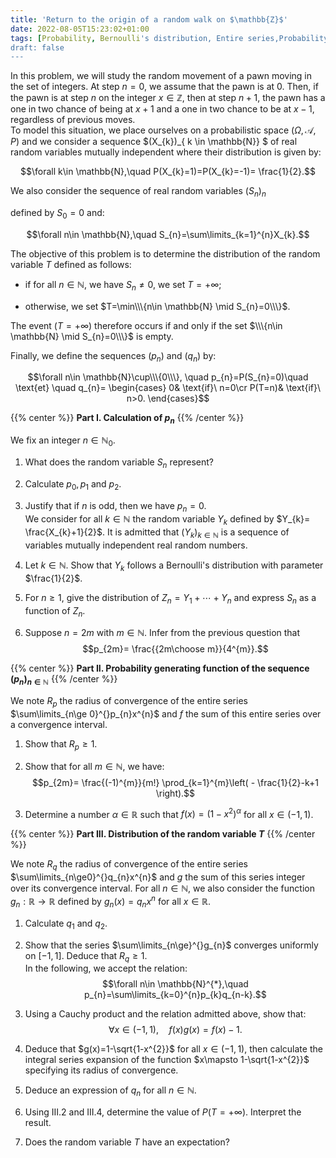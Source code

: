 ```yaml
---
title: 'Return to the origin of a random walk on $\mathbb{Z}$'
date: 2022-08-05T15:23:02+01:00
tags: [Probability, Bernoulli's distribution, Entire series,Probability generating function]
draft: false
---
```


In this problem, we will study the random movement of a pawn
moving in the set of integers. At step $n=0$, we
assume that the pawn is at 0. Then, if the pawn is at
step $n$ on the integer $x\in \mathbb{Z}$, then at step $n+1$, the
pawn has a one in two chance of being at $x+1$ and a one in two chance
to be at $x-1$, regardless of previous moves.\
To model this situation, we place ourselves on a probabilistic space
$(\Omega,\mathcal{A},P)$ and we consider a sequence
$(X_{k})_{ k \in \mathbb{N}} $ of real random variables
mutually independent where their distribution is given by:

$$\forall k\in \mathbb{N},\quad P(X_{k}=1)=P(X_{k}=-1)= \frac{1}{2}.$$

We also consider the sequence of real random variables
$(S_{n})_n$ 

defined by $S_{0}=0$ and:


$$\forall n\in \mathbb{N},\quad S_{n}=\sum\limits_{k=1}^{n}X_{k}.$$

The objective of this problem is to determine the distribution of the random variable $T$ defined as follows:

- if for all $n\in \mathbb{N}$, we have $S_{n}\ne0$, we set $T=+\infty$;

- otherwise, we set $T=\min\\\{n\in \mathbb{N} \mid S_{n}=0\\\}$.

The event $(T=+\infty)$ therefore occurs if and only if the set $\\\{n\in \mathbb{N} \mid S_{n}=0\\\}$ is empty.

Finally, we define  the sequences $(p_n)$ and $(q_n)$ by:

$$\forall n\in \mathbb{N}\cup\\\{0\\\}, \quad p_{n}=P(S_{n}=0)\quad \text{et}  \quad q_{n}= \begin{cases}  0& \text{if}\ n=0\cr
                                                      P(T=n)& \text{if}\ n>0. \end{cases}$$

{{% center %}} 
**Part I. Calculation of $p_{n}$**
{{% /center %}}


We fix an integer $n\in \mathbb{N}_0$.

1. What does the random variable $S_{n}$ represent?

2. Calculate $p_{0},p_{1}$ and $p_{2}$.

3. Justify that if $n$ is odd, then we have $p_{n}=0$.\
    We consider for all $k\in \mathbb{N}$ the random variable
    $Y_{k}$ defined by $Y_{k}= \frac{X_{k}+1}{2}$. It is admitted that
    $(Y_{k})_{k \in \mathbb{N}}$ is a sequence of variables
    mutually independent real random numbers.

4. Let $k\in \mathbb{N}$. Show that $Y_{k}$ follows a 
    Bernoulli's distribution with parameter $\frac{1}{2}$.

5. For $n\ge 1$, give the distribution  of $Z_{n}=Y_{1}+\cdots+Y_{n}$ and express
    $S_{n}$ as a function of $Z_{n}$.

6. Suppose $n=2m$ with $m\in \mathbb{N}$. Infer from the  previous question that $$p_{2m}= \frac{{2m\choose m}}{4^{m}}.$$


{{% center %}} 
**Part II. Probability generating function of the sequence
$(p_{n})_{n\in \mathbb{N}}$**
{{% /center %}}


We note $R_{p}$ the radius of convergence of the entire series
$\sum\limits_{n\ge 0}^{}p_{n}x^{n}$ and $f$ the sum of this entire series
over a convergence interval.

1. Show that $R_{p}\ge1$.

2. Show that for all $m\in \mathbb{N}$, we have:
    $$p_{2m}= \frac{(-1)^{m}}{m!} \prod_{k=1}^{m}\left( - \frac{1}{2}-k+1 \right).$$

3. Determine a number $\alpha\in \mathbb{R}$ such that
    $f(x)=(1-x^{2})^{\alpha}$ for all $x\in(-1,1)$.

{{% center %}} 
**Part III. Distribution of the random variable $T$**
{{% /center %}}


We note $R_{q}$ the radius of convergence of the entire series
$\sum\limits_{n\ge0}^{}q_{n}x^{n}$ and $g$ the sum of this series
integer over its convergence interval. For all $n\in \mathbb{N}$,
we also consider the function $g_{n}:\mathbb{R}\to \mathbb{R}$
defined by $g_{n}(x)=q_{n}x^{n}$ for all $x\in \mathbb{R}$.

1. Calculate $q_{1}$ and $q_{2}$.

2. Show that the series $\sum\limits_{n\ge}^{}g_{n}$ converges
    uniformly on $[-1,1]$. Deduce that $R_{q}\ge1$.\
    In the following, we accept the relation:
    $$\forall n\in \mathbb{N}^{*},\quad p_{n}=\sum\limits_{k=0}^{n}p_{k}q_{n-k}.$$

3. Using a Cauchy product and the relation admitted above,
    show that: $$\forall x\in(-1,1),\quad f(x)g(x)=f(x)-1.$$

4. Deduce that $g(x)=1-\sqrt{1-x^{2}}$ for all $x\in(-1,1)$, then
    calculate the integral series expansion of the function
    $x\mapsto 1-\sqrt{1-x^{2}}$ specifying its radius of convergence.

5. Deduce an expression of $q_{n}$ for all
    $n\in \mathbb{N}$.

6. Using III.2 and III.4, determine the value of $P(T=+\infty)$.
    Interpret the result.

7. Does the random variable $T$ have an expectation?
